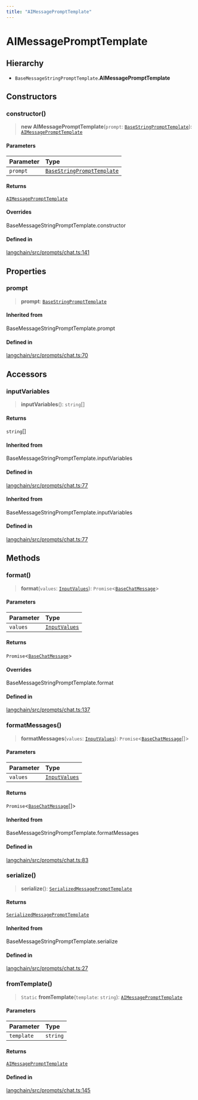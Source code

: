 ```yaml
---
title: "AIMessagePromptTemplate"
---
```


# AIMessagePromptTemplate

## Hierarchy

- `BaseMessageStringPromptTemplate`.**AIMessagePromptTemplate**

## Constructors

### constructor()

> **new AIMessagePromptTemplate**(`prompt`: [`BaseStringPromptTemplate`](BaseStringPromptTemplate.md)): [`AIMessagePromptTemplate`](AIMessagePromptTemplate.md)

#### Parameters

| Parameter | Type                                                      |
| :-------- | :-------------------------------------------------------- |
| `prompt`  | [`BaseStringPromptTemplate`](BaseStringPromptTemplate.md) |

#### Returns

[`AIMessagePromptTemplate`](AIMessagePromptTemplate.md)

#### Overrides

BaseMessageStringPromptTemplate.constructor

#### Defined in

[langchain/src/prompts/chat.ts:141](https://github.com/hwchase17/langchainjs/blob/ddf2996/langchain/src/prompts/chat.ts#L141)

## Properties

### prompt

> **prompt**: [`BaseStringPromptTemplate`](BaseStringPromptTemplate.md)

#### Inherited from

BaseMessageStringPromptTemplate.prompt

#### Defined in

[langchain/src/prompts/chat.ts:70](https://github.com/hwchase17/langchainjs/blob/ddf2996/langchain/src/prompts/chat.ts#L70)

## Accessors

### inputVariables

> **inputVariables**(): `string`[]

#### Returns

`string`[]

#### Inherited from

BaseMessageStringPromptTemplate.inputVariables

#### Defined in

[langchain/src/prompts/chat.ts:77](https://github.com/hwchase17/langchainjs/blob/ddf2996/langchain/src/prompts/chat.ts#L77)

#### Inherited from

BaseMessageStringPromptTemplate.inputVariables

#### Defined in

[langchain/src/prompts/chat.ts:77](https://github.com/hwchase17/langchainjs/blob/ddf2996/langchain/src/prompts/chat.ts#L77)

## Methods

### format()

> **format**(`values`: [`InputValues`](../../schema/types/InputValues.md)): `Promise`<[`BaseChatMessage`](../../schema/classes/BaseChatMessage.md)\>

#### Parameters

| Parameter | Type                                               |
| :-------- | :------------------------------------------------- |
| `values`  | [`InputValues`](../../schema/types/InputValues.md) |

#### Returns

`Promise`<[`BaseChatMessage`](../../schema/classes/BaseChatMessage.md)\>

#### Overrides

BaseMessageStringPromptTemplate.format

#### Defined in

[langchain/src/prompts/chat.ts:137](https://github.com/hwchase17/langchainjs/blob/ddf2996/langchain/src/prompts/chat.ts#L137)

### formatMessages()

> **formatMessages**(`values`: [`InputValues`](../../schema/types/InputValues.md)): `Promise`<[`BaseChatMessage`](../../schema/classes/BaseChatMessage.md)[]\>

#### Parameters

| Parameter | Type                                               |
| :-------- | :------------------------------------------------- |
| `values`  | [`InputValues`](../../schema/types/InputValues.md) |

#### Returns

`Promise`<[`BaseChatMessage`](../../schema/classes/BaseChatMessage.md)[]\>

#### Inherited from

BaseMessageStringPromptTemplate.formatMessages

#### Defined in

[langchain/src/prompts/chat.ts:83](https://github.com/hwchase17/langchainjs/blob/ddf2996/langchain/src/prompts/chat.ts#L83)

### serialize()

> **serialize**(): [`SerializedMessagePromptTemplate`](../types/SerializedMessagePromptTemplate.md)

#### Returns

[`SerializedMessagePromptTemplate`](../types/SerializedMessagePromptTemplate.md)

#### Inherited from

BaseMessageStringPromptTemplate.serialize

#### Defined in

[langchain/src/prompts/chat.ts:27](https://github.com/hwchase17/langchainjs/blob/ddf2996/langchain/src/prompts/chat.ts#L27)

### fromTemplate()

> `Static` **fromTemplate**(`template`: `string`): [`AIMessagePromptTemplate`](AIMessagePromptTemplate.md)

#### Parameters

| Parameter  | Type     |
| :--------- | :------- |
| `template` | `string` |

#### Returns

[`AIMessagePromptTemplate`](AIMessagePromptTemplate.md)

#### Defined in

[langchain/src/prompts/chat.ts:145](https://github.com/hwchase17/langchainjs/blob/ddf2996/langchain/src/prompts/chat.ts#L145)
